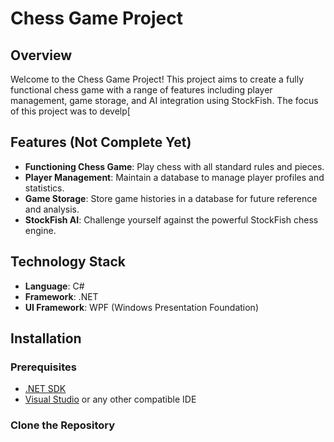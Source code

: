 # Chess Game Project

## Overview
Welcome to the Chess Game Project! This project aims to create a fully functional chess game with a range of features including player management, game storage, and AI integration using StockFish. The focus of this project was to develp[

## Features (Not Complete Yet)
- **Functioning Chess Game**: Play chess with all standard rules and pieces.
- **Player Management**: Maintain a database to manage player profiles and statistics.
- **Game Storage**: Store game histories in a database for future reference and analysis.
- **StockFish AI**: Challenge yourself against the powerful StockFish chess engine.

## Technology Stack
- **Language**: C#
- **Framework**: .NET
- **UI Framework**: WPF (Windows Presentation Foundation)

## Installation
### Prerequisites
- [.NET SDK](https://dotnet.microsoft.com/download)
- [Visual Studio](https://visualstudio.microsoft.com/) or any other compatible IDE

### Clone the Repository

